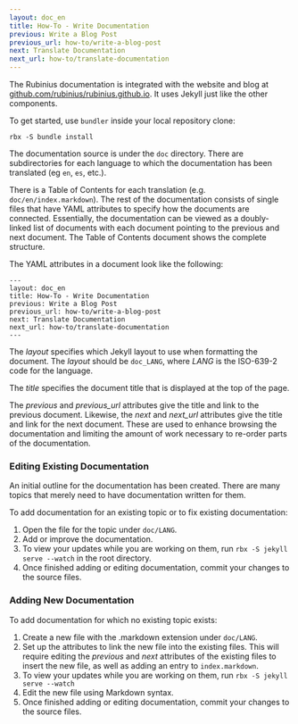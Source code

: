 ```yaml
---
layout: doc_en
title: How-To - Write Documentation
previous: Write a Blog Post
previous_url: how-to/write-a-blog-post
next: Translate Documentation
next_url: how-to/translate-documentation
---
```


The Rubinius documentation is integrated with the website and blog at
[github.com/rubinius/rubinius.github.io](https://github.com/rubinius/rubinius.github.io).
It uses Jekyll just like the other components.

To get started, use `bundler` inside your local repository clone:

    rbx -S bundle install

The documentation source is under the `doc` directory. There are
subdirectories for each language to which the documentation has been
translated (eg `en`, `es`, etc.).

There is a Table of Contents for each translation (e.g.
`doc/en/index.markdown`). The rest of the documentation consists of
single files that have YAML attributes to specify how the documents are
connected. Essentially, the documentation can be viewed as a doubly-linked
list of documents with each document pointing to the previous and next
document. The Table of Contents document shows the complete structure.

The YAML attributes in a document look like the following:

    ---
    layout: doc_en
    title: How-To - Write Documentation
    previous: Write a Blog Post
    previous_url: how-to/write-a-blog-post
    next: Translate Documentation
    next_url: how-to/translate-documentation
    ---

The _layout_ specifies which Jekyll layout to use when formatting the
document. The _layout_ should be `doc_LANG`, where _LANG_ is the ISO-639-2
code for the language.

The _title_ specifies the document title that is displayed at the top of the
page.

The _previous_ and _previous\_url_ attributes give the title and link to the
previous document. Likewise, the _next_ and _next\_url_ attributes give the
title and link for the next document. These are used to enhance browsing the
documentation and limiting the amount of work necessary to re-order parts of
the documentation.

### Editing Existing Documentation

An initial outline for the documentation has been created. There are many
topics that merely need to have documentation written for them.

To add documentation for an existing topic or to fix existing documentation:

1. Open the file for the topic under `doc/LANG`.
1. Add or improve the documentation.
1. To view your updates while you are working on them, run
   `rbx -S jekyll serve --watch` in the root directory.
1. Once finished adding or editing documentation, commit your changes to the
   source files.


### Adding New Documentation

To add documentation for which no existing topic exists:

1. Create a new file with the .markdown extension under `doc/LANG`.
1. Set up the attributes to link the new file into the existing files. This
   will require editing the _previous_ and _next_ attributes of the existing
   files to insert the new file, as well as adding an entry to
   `index.markdown`.
1. To view your updates while you are working on them, run
   `rbx -S jekyll serve --watch`
1. Edit the new file using Markdown syntax.
1. Once finished adding or editing documentation, commit your changes to the
   source files.
